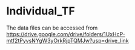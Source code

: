 # Individual_TF


The data files can be accessed from https://drive.google.com/drive/folders/1UxHcP-mtf2tPyvsNYgW3yOrkRjpTQMJw?usp=drive_link

